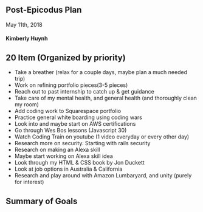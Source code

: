 ## Post-Epicodus Plan
May 11th, 2018

#### Kimberly Huynh

## 20 Item (Organized by priority)

* Take a breather (relax for a couple days, maybe plan a much needed trip)
* Work on refining portfolio pieces(3-5 pieces)
* Reach out to past internship to catch up & get guidance
* Take care of my mental health, and general health (and thoroughly clean my room)
* Add coding work to Squarespace portfolio
* Practice general white boarding using coding wars
* Look into and maybe start on AWS certifications
* Go through Wes Bos lessons (Javascript 30)
* Watch Coding Train on youtube (1 video everyday or every other day)
* Research more on security. Starting with rails security
* Research on making an Alexa skill
* Maybe start working on Alexa skill idea
* Look through my HTML & CSS book by Jon Duckett
* Look at job options in Australia & California
* Research and play around with Amazon Lumbaryard, and unity (purely for interest)


## Summary of Goals
